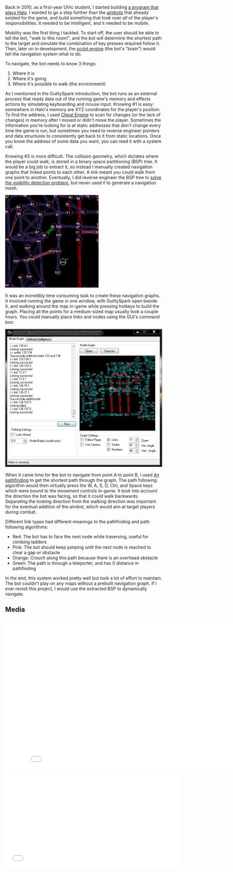 Back in 2010, as a first-year UVic student, I started building [a program that plays Halo](/post/guiltyspark). I wanted to go a step further than the [aimbots](http://www.urbandictionary.com/define.php?term=Aimbot) that already existed for the game, and build something that took over *all* of the player's responsibilities. It needed to be intelligent, and it needed to be mobile.

Mobility was the first thing I tackled. To start off, the user should be able to tell the bot, "walk to this room!", and the bot will determine the shortest path to the target and simulate the combination of key presses required follow it. Then, later on in development, the [script engine](/post/guiltyspark-scripting) (the bot's "brain") would tell the navigation system what to do.

To navigate, the bot needs to know 3 things:
1. Where it is
2. Where it's going
3. Where it's possible to walk (the environment)

As I mentioned in the GuiltySpark introduction, the bot runs as an external process that reads data out of the running game's memory and effects actions by simulating keyboarding and mouse input. Knowing #1 is easy: somewhere in Halo's memory are XYZ coordinates for the player's position. To find the address, I used [Cheat Engine](http://www.cheatengine.org/) to scan for changes (or the lack of changes) in memory after I moved or didn't move the player. Sometimes the information you're looking for is at static addresses that don't change every time the game is run, but sometimes you need to reverse engineer pointers and data structures to consistently get back to it from static locations. Once you know the address of some data you want, you can read it with a system call.

Knowing #3 is more difficult. The collision geometry, which dictates where the player could walk, is stored in a binary space partitioning (BSP) tree. It would be a big job to extract it, so instead I manually created navigation graphs that linked points to each other. A link meant you could walk from one point to another. Eventually, I did reverse engineer the BSP tree to [solve the visibility detection problem](/post/guiltyspark-visibility-detection), but never used it to generate a navigation mesh.

![](graph.jpg)

It was an incredibly time consuming task to create these navigation graphs. It involved running the game in one window, with GuiltySpark open beside it, and walking around the map in-game while pressing hotkeys to build the graph. Placing all the points for a medium-sized map usually took a couple hours. You could manually place links and nodes using the GUI's command box:

![](interface.jpg)

When it came time for the bot to navigate from point A to point B, I used [A* pathfinding](http://en.wikipedia.org/wiki/A*_search_algorithm) to get the shortest path through the graph. The path following algorithm would then virtually press the W, A, S, D, Ctrl, and Space keys which were bound to the movement controls in-game. It took into account the direction the bot was facing, so that it could walk backwards. Separating the looking direction from the walking direction was important for the eventual addition of the aimbot, which would aim at target players during combat.

Different link types had different meanings to the pathfinding and path following algorithms:
* Red: The bot has to face the next node while traversing, useful for climbing ladders
* Pink: The bot should keep jumping until the next node is reached to clear a gap or obstacle
* Orange: Crouch along this path because there is an overhead obstacle
* Green: The path is through a teleporter, and has 0 distance in pathfinding

In the end, this system worked pretty well but took a lot of effort to maintain. The bot couldn't play on any maps without a prebuilt navigation graph. If I ever revisit this project, I would use the extracted BSP to dynamically navigate.

## Media

<iframe width="853" height="480" src="//www.youtube.com/embed/C9Ul82x1oEQ" frameborder="0" allowfullscreen></iframe>

<iframe width="560" height="315" src="//www.youtube.com/embed/rHVixLzxVMI" frameborder="0" allowfullscreen></iframe>
